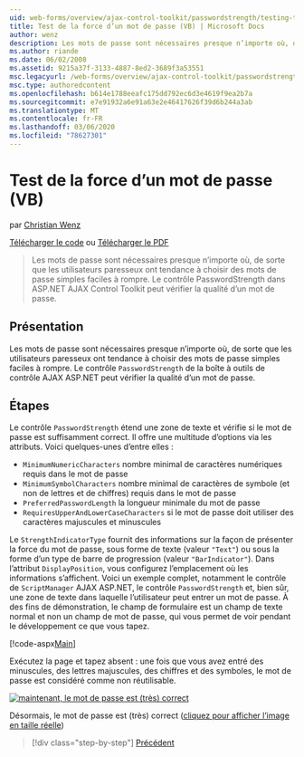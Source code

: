 ```yaml
---
uid: web-forms/overview/ajax-control-toolkit/passwordstrength/testing-the-strength-of-a-password-vb
title: Test de la force d’un mot de passe (VB) | Microsoft Docs
author: wenz
description: Les mots de passe sont nécessaires presque n’importe où, de sorte que les utilisateurs paresseux ont tendance à choisir des mots de passe simples faciles à rompre. Contrôle PasswordStrength dans l’ASP. N...
ms.author: riande
ms.date: 06/02/2008
ms.assetid: 9215a37f-3133-4887-8ed2-3689f3a53551
msc.legacyurl: /web-forms/overview/ajax-control-toolkit/passwordstrength/testing-the-strength-of-a-password-vb
msc.type: authoredcontent
ms.openlocfilehash: b614e1788eeafc175dd792ec6d3e4619f9ea2b7a
ms.sourcegitcommit: e7e91932a6e91a63e2e46417626f39d6b244a3ab
ms.translationtype: MT
ms.contentlocale: fr-FR
ms.lasthandoff: 03/06/2020
ms.locfileid: "78627301"
---
```

# <a name="testing-the-strength-of-a-password-vb"></a>Test de la force d’un mot de passe (VB)

par [Christian Wenz](https://github.com/wenz)

[Télécharger le code](https://download.microsoft.com/download/9/3/f/93f8daea-bebd-4821-833b-95205389c7d0/PasswordStrength0.vb.zip) ou [Télécharger le PDF](https://download.microsoft.com/download/2/d/c/2dc10e34-6983-41d4-9c08-f78f5387d32b/passwordstrength0VB.pdf)

> Les mots de passe sont nécessaires presque n’importe où, de sorte que les utilisateurs paresseux ont tendance à choisir des mots de passe simples faciles à rompre. Le contrôle PasswordStrength dans ASP.NET AJAX Control Toolkit peut vérifier la qualité d’un mot de passe.

## <a name="overview"></a>Présentation

Les mots de passe sont nécessaires presque n’importe où, de sorte que les utilisateurs paresseux ont tendance à choisir des mots de passe simples faciles à rompre. Le contrôle `PasswordStrength` de la boîte à outils de contrôle AJAX ASP.NET peut vérifier la qualité d’un mot de passe.

## <a name="steps"></a>Étapes

Le contrôle `PasswordStrength` étend une zone de texte et vérifie si le mot de passe est suffisamment correct. Il offre une multitude d’options via les attributs. Voici quelques-unes d’entre elles :

- `MinimumNumericCharacters` nombre minimal de caractères numériques requis dans le mot de passe
- `MinimumSymbolCharacters` nombre minimal de caractères de symbole (et non de lettres et de chiffres) requis dans le mot de passe
- `PreferredPasswordLength` la longueur minimale du mot de passe
- `RequiresUpperAndLowerCaseCharacters` si le mot de passe doit utiliser des caractères majuscules et minuscules

Le `StrengthIndicatorType` fournit des informations sur la façon de présenter la force du mot de passe, sous forme de texte (valeur `"Text"`) ou sous la forme d’un type de barre de progression (valeur `"BarIndicator"`). Dans l’attribut `DisplayPosition`, vous configurez l’emplacement où les informations s’affichent. Voici un exemple complet, notamment le contrôle de `ScriptManager` AJAX ASP.NET, le contrôle `PasswordStrength` et, bien sûr, une zone de texte dans laquelle l’utilisateur peut entrer un mot de passe. À des fins de démonstration, le champ de formulaire est un champ de texte normal et non un champ de mot de passe, qui vous permet de voir pendant le développement ce que vous tapez.

[!code-aspx[Main](testing-the-strength-of-a-password-vb/samples/sample1.aspx)]

Exécutez la page et tapez absent : une fois que vous avez entré des minuscules, des lettres majuscules, des chiffres et des symboles, le mot de passe est considéré comme non réutilisable.

[![maintenant, le mot de passe est (très) correct](testing-the-strength-of-a-password-vb/_static/image2.png)](testing-the-strength-of-a-password-vb/_static/image1.png)

Désormais, le mot de passe est (très) correct ([cliquez pour afficher l’image en taille réelle](testing-the-strength-of-a-password-vb/_static/image3.png))

> [!div class="step-by-step"]
> [Précédent](testing-the-strength-of-a-password-cs.md)
